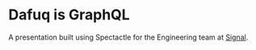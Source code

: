 # Dafuq is GraphQL

A presentation built using Spectactle for the Engineering team at [Signal](https://cellosignal.com).


